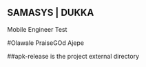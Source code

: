 ## SAMASYS | DUKKA

Mobile Engineer Test

#Olawale PraiseGOd Ajepe

##apk-release is the project external directory



